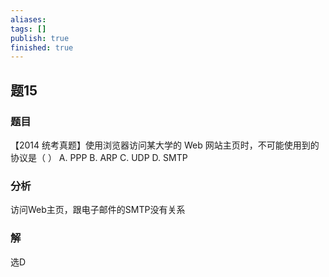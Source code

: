 ```yaml
---
aliases: 
tags: []
publish: true
finished: true
---
```

## 题15
### 题目
【2014 统考真题】使用浏览器访问某大学的 Web 网站主页时，不可能使用到的协议是（ ）
A. PPP B. ARP C. UDP D. SMTP
### 分析
访问Web主页，跟电子邮件的SMTP没有关系
### 解
选D
